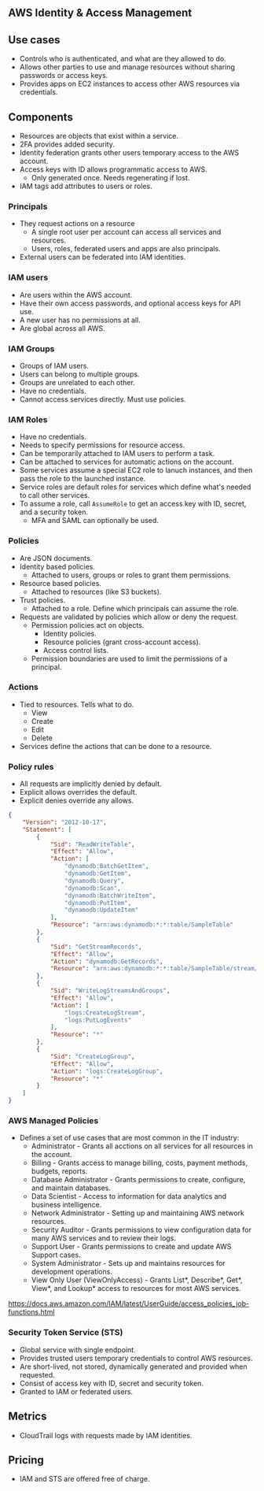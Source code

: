 ## AWS Identity & Access Management

## Use cases

- Controls who is authenticated, and what are they allowed to do.
- Allows other parties to use and manage resources without sharing passwords or access keys.
- Provides apps on EC2 instances to access other AWS resources via credentials.

## Components

- Resources are objects that exist within a service.
- 2FA provides added security.
- Identity federation grants other users temporary access to the AWS account.
- Access keys with ID allows programmatic access to AWS.
  - Only generated once. Needs regenerating if lost.
- IAM tags add attributes to users or roles.

### Principals

- They request actions on a resource
  - A single root user per account can access all services and resources.
  - Users, roles, federated users and apps are also principals.
- External users can be federated into IAM identities.

### IAM users

- Are users within the AWS account.
- Have their own access passwords, and optional access keys for API use.
- A new user has no permissions at all.
- Are global across all AWS.

### IAM Groups

- Groups of IAM users.
- Users can belong to multiple groups.
- Groups are unrelated to each other.
- Have no credentials.
- Cannot access services directly. Must use policies.

### IAM Roles

- Have no credentials.
- Needs to specify permissions for resource access.
- Can be temporarily attached to IAM users to perform a task.
- Can be attached to services for automatic actions on the account.
- Some services assume a special EC2 role to lanuch instances, and then pass the role to the launched instance.
- Service roles are default roles for services which define what's needed to call other services.
- To assume a role, call `AssumeRole` to get an access key with ID, secret, and a security token.
  - MFA and SAML can optionally be used.

### Policies

- Are JSON documents.
- Identity based policies.
  - Attached to users, groups or roles to grant them permissions.
- Resource based policies.
  - Attached to resources (like S3 buckets).
- Trust policies.
  - Attached to a role. Define which principals can assume the role.
- Requests are validated by policies which allow or deny the request.
  - Permission policies act on objects.
    - Identity policies.
    - Resource policies (grant cross-account access).
    - Access control lists.
  - Permission boundaries are used to limit the permissions of a principal.

### Actions

- Tied to resources. Tells what to do.
  - View
  - Create
  - Edit
  - Delete
- Services define the actions that can be done to a resource.

### Policy rules

- All requests are implicitly denied by default.
- Explicit allows overrides the default.
- Explicit denies override any allows.

```json
{
    "Version": "2012-10-17",
    "Statement": [
        {
            "Sid": "ReadWriteTable",
            "Effect": "Allow",
            "Action": [
                "dynamodb:BatchGetItem",
                "dynamodb:GetItem",
                "dynamodb:Query",
                "dynamodb:Scan",
                "dynamodb:BatchWriteItem",
                "dynamodb:PutItem",
                "dynamodb:UpdateItem"
            ],
            "Resource": "arn:aws:dynamodb:*:*:table/SampleTable"
        },
        {
            "Sid": "GetStreamRecords",
            "Effect": "Allow",
            "Action": "dynamodb:GetRecords",
            "Resource": "arn:aws:dynamodb:*:*:table/SampleTable/stream/* "
        },
        {
            "Sid": "WriteLogStreamsAndGroups",
            "Effect": "Allow",
            "Action": [
                "logs:CreateLogStream",
                "logs:PutLogEvents"
            ],
            "Resource": "*"
        },
        {
            "Sid": "CreateLogGroup",
            "Effect": "Allow",
            "Action": "logs:CreateLogGroup",
            "Resource": "*"
        }
    ]
}
```

### AWS Managed Policies

- Defines a set of use cases that are most common in the IT industry:
  - Administrator - Grants all acctions on all services for all resources in the account.
  - Billing - Grants access to manage billing, costs, payment methods, budgets, reports.
  - Database Administrator - Grants permissions to create, configure, and maintain databases.
  - Data Scientist - Access to information for data analytics and business intelligence.
  - Network Administrator - Setting up and maintaining AWS network resources.
  - Security Auditor - Grants permissions to view configuration data for many AWS services and to review their logs.
  - Support User - Grants permissions to create and update AWS Support cases.
  - System Administrator - Sets up and maintains resources for development operations. 
  - View Only User (ViewOnlyAccess) - Grants List*, Describe*, Get*, View*, and Lookup* access to resources for most AWS services.

https://docs.aws.amazon.com/IAM/latest/UserGuide/access_policies_job-functions.html

### Security Token Service (STS)

- Global service with single endpoint.
- Provides trusted users temporary credentials to control AWS resources.
- Are short-lived, not stored, dynamically generated and provided when requested.
- Consist of access key with ID, secret and security token.
- Granted to IAM or federated users.

## Metrics

- CloudTrail logs with requests made by IAM identities.

## Pricing

- IAM and STS are offered free of charge.
